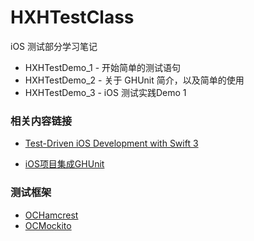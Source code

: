 # HXHTestClass
iOS 测试部分学习笔记
* HXHTestDemo_1 - 开始简单的测试语句
* HXHTestDemo_2 - 关于 GHUnit 简介，以及简单的使用
* HXHTestDemo_3 - iOS 测试实践Demo 1

### 相关内容链接

* [Test-Driven iOS Development with Swift 3](https://www.amazon.cn/gp/product/portal/desktop/B01M13T83F?ie=UTF8&*Version*=1&*entries*=0&deviceType=desktop)

* [iOS项目集成GHUnit](http://blog.csdn.net/lpw__7754/article/details/52092797)
### 测试框架
* [OCHamcrest](https://github.com/hamcrest/OCHamcrest)
* [OCMockito](https://github.com/jonreid/OCMockito)

